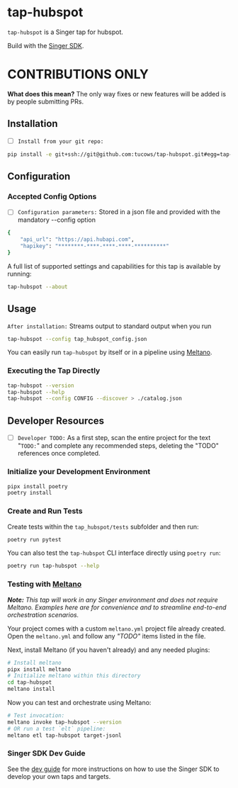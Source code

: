 # tap-hubspot

`tap-hubspot` is a Singer tap for hubspot.

Build with the [Singer SDK](https://gitlab.com/meltano/singer-sdk).

# CONTRIBUTIONS ONLY

**What does this mean?** The only way fixes or new features will be added is by people submitting PRs.

## Installation

- [ ] `Install from your git repo:`

```bash
pip install -e git+ssh://git@github.com:tucows/tap-hubspot.git#egg=tap-hubspot
```

## Configuration

### Accepted Config Options

- [ ] `Configuration parameters:` Stored in a json file and provided with the mandatory --config option
```bash
{
    "api_url": "https://api.hubapi.com",
    "hapikey": "********-****-****-****-**********"
}
```

A full list of supported settings and capabilities for this
tap is available by running:

```bash
tap-hubspot --about
```

## Usage
`After installation:` Streams output to standard output when you run
```bash
tap-hubspot --config tap_hubspot_config.json
```

You can easily run `tap-hubspot` by itself or in a pipeline using [Meltano](www.meltano.com).

### Executing the Tap Directly

```bash
tap-hubspot --version
tap-hubspot --help
tap-hubspot --config CONFIG --discover > ./catalog.json
```

## Developer Resources

- [ ] `Developer TODO:` As a first step, scan the entire project for the text "`TODO:`" and complete any recommended steps, deleting the "TODO" references once completed.

### Initialize your Development Environment

```bash
pipx install poetry
poetry install
```

### Create and Run Tests

Create tests within the `tap_hubspot/tests` subfolder and
  then run:

```bash
poetry run pytest
```

You can also test the `tap-hubspot` CLI interface directly using `poetry run`:

```bash
poetry run tap-hubspot --help
```

### Testing with [Meltano](meltano.com)

_**Note:** This tap will work in any Singer environment and does not require Meltano.
Examples here are for convenience and to streamline end-to-end orchestration scenarios._

Your project comes with a custom `meltano.yml` project file already created. Open the `meltano.yml` and follow any _"TODO"_ items listed in
the file.

Next, install Meltano (if you haven't already) and any needed plugins:

```bash
# Install meltano
pipx install meltano
# Initialize meltano within this directory
cd tap-hubspot
meltano install
```

Now you can test and orchestrate using Meltano:

```bash
# Test invocation:
meltano invoke tap-hubspot --version
# OR run a test `elt` pipeline:
meltano etl tap-hubspot target-jsonl
```

### Singer SDK Dev Guide

See the [dev guide](../../docs/dev_guide.md) for more instructions on how to use the Singer SDK to 
develop your own taps and targets.
